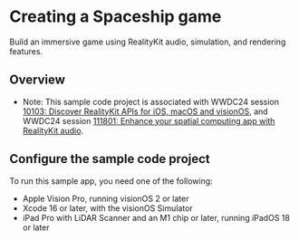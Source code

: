 # Creating a Spaceship game

Build an immersive game using RealityKit audio, simulation, and rendering features.

## Overview

- Note: This sample code project is associated with WWDC24 session [10103: Discover RealityKit APIs for iOS, macOS and visionOS](https://developer.apple.com/wwdc24/10103/), and WWDC24 session [111801: Enhance your spatial computing app with RealityKit audio](https://developer.apple.com/wwdc24/111801/).

## Configure the sample code project

To run this sample app, you need one of the following:

- Apple Vision Pro, running visionOS 2 or later
- Xcode 16 or later, with the visionOS Simulator
- iPad Pro with LiDAR Scanner and an M1 chip or later, running iPadOS 18 or later